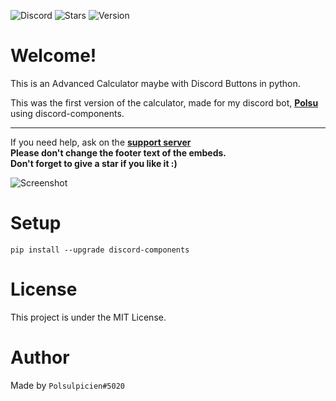 ![Discord](https://img.shields.io/discord/761623845119328257?color=blue&label=Discord&logo=discord&style=for-the-badge)
![Stars](https://img.shields.io/github/stars/Polsulpicien/discord.py-advanced-calculator?style=for-the-badge)
![Version](https://img.shields.io/github/v/release/polsulpicien/discord.py-advanced-calculator?color=red&label=Version&logo=github&style=for-the-badge)

# Welcome!
This is an Advanced Calculator maybe with Discord Buttons in python.  

This was the first version of the calculator, made for my discord bot, **[Polsu](https://github.com/Polsu-Discord)** using discord-components.  
___  
If you need help, ask on the **[support server](https://discord.gg/xm9QX3Q)**  
**Please don't change the footer text of the embeds.**  
**Don't forget to give a star if you like it :)**

![Screenshot](https://cdn.discordapp.com/attachments/847283544803508257/906081463571722270/unknown_2.png)

# Setup
```pip install --upgrade discord-components```

# License
This project is under the MIT License.

# Author
Made by `Polsulpicien#5020`
